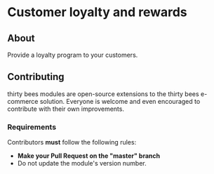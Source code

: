 # Customer loyalty and rewards

## About

Provide a loyalty program to your customers.

## Contributing

thirty bees modules are open-source extensions to the thirty bees e-commerce solution. Everyone is welcome and even encouraged to contribute with their own improvements.

### Requirements

Contributors **must** follow the following rules:

* **Make your Pull Request on the "master" branch**
* Do not update the module's version number.
